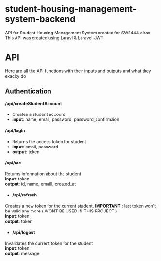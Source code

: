 # student-housing-management-system-backend
API for Student Housing Management System created for SWE444 class
This API was created using Laravl & Laravel-JWT



# API 
Here are all the API functions with their inputs and outputs and what they exaclty do

## Authentication 

#### /api/createStudentAccount
- Creates a student account  
- **input**: name, email, password, password_confirmaion

#### /api/login
- Returns the access token for student
- **input**: email, password
- **output**: token

#### /api/me
Returns information about the student   
**input**: token  
**output**: id, name, emaill, created_at  

- #### /api/refresh
Creates a new token for the current student, **IMPORTANT** : last token won't be valid any more ( WONT BE USED IN THIS PROJECT )   
**input**: token  
**output**: token

- #### /api/logout
Invalidates the current token for the student   
**input**: token  
**output**: message
